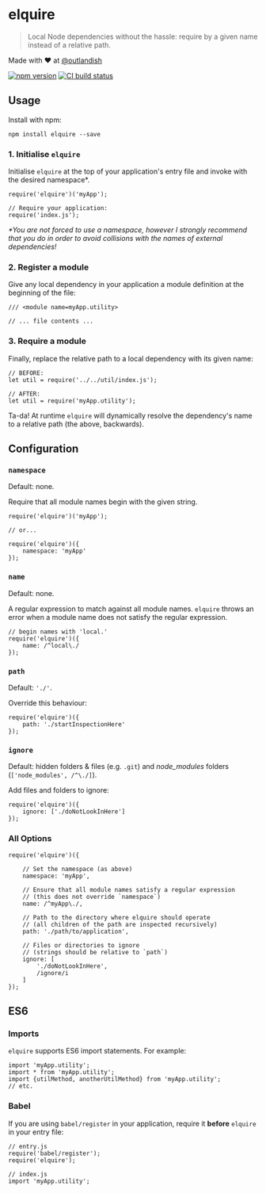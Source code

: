 # elquire

> Local Node dependencies without the hassle: require by a given name instead of a relative path.

Made with ❤ at [@outlandish](http://www.twitter.com/outlandish)

<a href="http://badge.fury.io/js/elquire"><img alt="npm version" src="https://badge.fury.io/js/elquire.svg"></a>
<a href="https://travis-ci.org/sdgluck/elquire"><img alt="CI build status" src="https://travis-ci.org/sdgluck/elquire.svg"></a>

## Usage

Install with npm:

    npm install elquire --save

### 1. Initialise `elquire`

Initialise `elquire` at the top of your application's entry file and invoke with the desired namespace*.

    require('elquire')('myApp');
    
    // Require your application:
    require('index.js');

_*You are not forced to use a namespace, however I strongly recommend that you do in order to
avoid collisions with the names of external dependencies!_

### 2. Register a module

Give any local dependency in your application a module definition at the beginning of the file:

    /// <module name=myApp.utility>

    // ... file contents ...

### 3. Require a module

Finally, replace the relative path to a local dependency with its given name:

    // BEFORE:
    let util = require('../../util/index.js');

    // AFTER:
    let util = require('myApp.utility');

Ta-da! At runtime `elquire` will dynamically resolve the dependency's name to a relative path (the above, backwards).

## Configuration

### `namespace`

Default: none.

Require that all module names begin with the given string.

    require('elquire')('myApp');

    // or...

    require('elquire')({
        namespace: 'myApp'
    });

### `name`

Default: none.

A regular expression to match against all module names.
`elquire` throws an error when a module name does not satisfy the regular expression.

    // begin names with 'local.'
    require('elquire')({
        name: /^local\./
    });

### `path`

Default: `'./'`.

Override this behaviour:

    require('elquire')({
        path: './startInspectionHere'
    });

### `ignore`

Default: hidden folders & files (e.g. `.git`) and *node_modules* folders (`['node_modules', /^\./]`).

Add files and folders to ignore:

    require('elquire')({
        ignore: ['./doNotLookInHere']
    });

### All Options

    require('elquire')({

        // Set the namespace (as above)
        namespace: 'myApp',

        // Ensure that all module names satisfy a regular expression
        // (this does not override `namespace`)
        name: /^myApp\./,

        // Path to the directory where elquire should operate
        // (all children of the path are inspected recursively)
        path: './path/to/application',

        // Files or directories to ignore
        // (strings should be relative to `path`)
        ignore: [
            './doNotLookInHere',
            /ignore/i
        ]
    });

## ES6

### Imports

`elquire` supports ES6 import statements. For example:

    import 'myApp.utility';
    import * from 'myApp.utility';
    import {utilMethod, anotherUtilMethod} from 'myApp.utility';
    // etc.

### Babel

If you are using `babel/register` in your application, require it __before__ `elquire` in your entry file:

    // entry.js
    require('babel/register');
    require('elquire');

    // index.js
    import 'myApp.utility';
